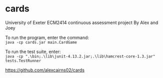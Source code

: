 # cards
University of Exeter ECM2414 continuous assessment project
By Alex and Joey

To run the program, enter the command:<br/>
`java -cp cards.jar main.CardGame`

To run the test suite, enter:<br/>
`java -cp ".\bin;.\lib\junit-4.13.2.jar;.\lib\hamcrest-core-1.3.jar" tests.TestRunner`

https://github.com/alexcairns02/cards
